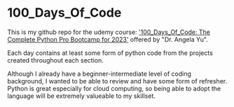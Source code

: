 # 100_Days_Of_Code

This is my github repo for the udemy course: 
['100_Days_Of_Code: The Complete Python Pro Bootcamp for 2023'](https://www.udemy.com/course/100-days-of-code/)
offered by "Dr. Angela Yu".

Each day contains at least some form of python code from the projects created throughout each section.

Although I already have a beginner-intermediate level of coding background, 
I wanted to be able to review and have some form of refresher. Python is great
especially for cloud computing, so being able to adopt the language will be extremely
valueable to my skillset. 

